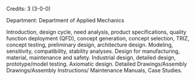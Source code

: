 Credits: 3 (3-0-0)

Department: Department of Applied Mechanics

Introduction, design cycle, need analysis, product specifications, quality function deployment (QFD), concept generation, concept selection, TRIZ, concept testing, preliminary design, architecture design. Modeling, sensitivity, compatibility, stability analyses. Design for manufacturing, material, maintenance and safety. Industrial design, detailed design, prototype/model testing. Axiomatic design. Detailed Drawings/Assembly Drawings/Assembly Instructions/ Maintenance Manuals, Case Studies.